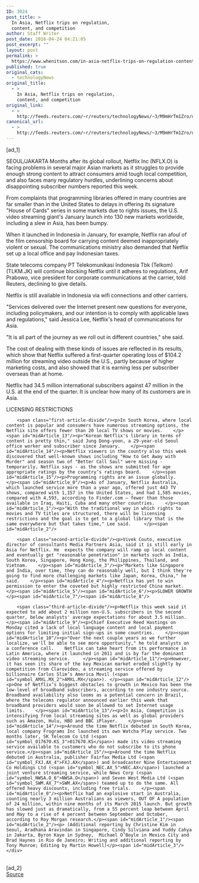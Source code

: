 ```yaml
---
ID: 3024
post_title: >
  In Asia, Netflix trips on regulation,
  content, and competition
author: Staff Writer
post_date: 2016-04-24 04:21:05
post_excerpt: ""
layout: post
permalink: >
  https://www.whenitson.com/in-asia-netflix-trips-on-regulation-content-and-competition/
published: true
original_cats:
  - technologyNews
original_title:
  - >
    In Asia, Netflix trips on regulation,
    content, and competition
original_link:
  - >
    http://feeds.reuters.com/~r/reuters/technologyNews/~3/M9mHrTm1Zro/us-netflix-asia-idUSKCN0XJ0BZ
canonical_url:
  - >
    http://feeds.reuters.com/~r/reuters/technologyNews/~3/M9mHrTm1Zro/us-netflix-asia-idUSKCN0XJ0BZ
---
```

 [ad_1]
<br><div id="articleText">
<span id="midArticle_start"/>

<span id="midArticle_0"/><span class="focusParagraph" readability="8"><p><span class="articleLocation">SEOUL/JAKARTA</span> Months after its global rollout, Netflix Inc (<span id="symbol_NFLX.O_0">NFLX.O</span>) is facing problems in several major Asian markets as it struggles to provide enough strong content to attract consumers amid tough local competition, and also faces many regulatory hurdles, underlining concerns about disappointing subscriber numbers reported this week.</p></span><span id="midArticle_1"/><p>From complaints that programming libraries offered in many countries are far smaller than in the United States to delays in offering its signature "House of Cards" series in some markets due to rights issues, the U.S. video streaming giant's January launch into 130 new markets worldwide, including a slew in Asia, has been bumpy.</p><span id="midArticle_2"/><p>When it launched in Indonesia in January, for example, Netflix ran afoul of the film censorship board for carrying content deemed inappropriately violent or sexual. The communications ministry also demanded that Netflix set up a local office and pay Indonesian taxes.</p><span id="midArticle_3"/><p>State telecoms company PT Telekomunikasi Indonesia Tbk (Telkom) (<span id="symbol_TLKM.JK_1">TLKM.JK</span>) will continue blocking Netflix until it adheres to regulations, Arif Prabowo, vice president for corporate communications at the carrier, told Reuters, declining to give details.</p><span id="midArticle_4"/><p>Netflix is still available in Indonesia via wifi connections and other carriers.    </p><span id="midArticle_5"/><p>"Services delivered over the Internet present new questions for everyone, including policymakers, and our intention is to comply with applicable laws and regulations," said Jessica Lee, Netflix's head of communications for Asia.</p><span id="midArticle_6"/><p>"It is all part of the journey as we roll out in different countries," she said.</p><span id="midArticle_7"/><p>The cost of dealing with these kinds of issues are reflected in its results, which show that Netflix suffered a first-quarter operating loss of $104.2 million for streaming video outside the U.S., partly because of higher marketing costs, and also showed that it is earning less per subscriber overseas than at home.</p><span id="midArticle_8"/><p>Netflix had 34.5 million international subscribers against 47 million in the U.S. at the end of the quarter. It is unclear how many of its customers are in Asia. </p><span id="midArticle_9"/><span id="midArticle_10"/><p>LICENSING RESTRICTIONS</p><span id="midArticle_11"/><span id="midArticle_12"/>
        
        <span class="first-article-divide"/><p>In South Korea, where local content is popular and consumers have numerous streaming options, the Netflix site offers fewer than 20 local TV shows or movies.    </p><span id="midArticle_13"/><p>"Korean Netflix's library in terms of content is pretty thin," said Jung Dong-yoon, a 29-year-old Seoul office worker and subscriber since January.    </p><span id="midArticle_14"/><p>Netflix viewers in the country also this week discovered that well-known shows including "How to Get Away with Murder" and season two of "Better Call Saul" were missing - temporarily, Netflix says - as the shows are submitted for age appropriate ratings by the country’s ratings board.    </p><span id="midArticle_15"/><p>Programming rights are an issue globally.    </p><span id="midArticle_0"/><p>As of January, Netflix Australia, which launched service more than a year ago, offered just 443 TV shows, compared with 1,157 in the United States, and had 1,585 movies, compared with 4,593, according to Finder.com – fewer than those available in Iraq, Haiti, Cuba and many other countries.    </p><span id="midArticle_1"/><p>"With the traditional way in which rights to movies and TV titles are structured, there will be licensing restrictions and the goal is to get to a global library that is the same everywhere but that takes time," Lee said.     </p><span id="midArticle_2"/>
        
        <span class="second-article-divide"/><p>Vivek Couto, executive director of consultants Media Partners Asia, said it is still early in Asia for Netflix. He  expects the company will ramp up local content and eventually get "reasonable penetration" in markets such as India, South Korea, Singapore, Hong Kong, the Philippines, Thailand, and Vietnam.    </p><span id="midArticle_3"/><p>"Markets like Singapore and India, over time, they can do reasonably well, but I think they're going to find more challenging markets like Japan, Korea, China," he said.    </p><span id="midArticle_4"/><p>Netflix has yet to win permission to enter the coveted but highly restricted China market.  </p><span id="midArticle_5"/><span id="midArticle_6"/><p>SLOWER GROWTH </p><span id="midArticle_7"/><span id="midArticle_8"/>
        
        <span class="third-article-divide"/><p>Netflix this week said it expected to add about 2 million non-U.S. subscribers in the second quarter, below analysts' average expectations for about 3.5 million.    </p><span id="midArticle_9"/><p>Chief Executive Reed Hastings on Monday cited a lack of local language content and local payment options for limiting initial sign-ups in some countries.    </p><span id="midArticle_10"/><p>"Over the next couple years as we further localize, we'll be able to see more opportunity," he told analysts on a conference call.    Netflix can take heart from its performance in Latin America, where it launched in 2011 and is by far the dominant video streaming service.     </p><span id="midArticle_11"/><p>However, it has seen its share of the key Mexican market eroded slightly by competition from Clarovideo, a streaming service offered by billionaire Carlos Slim’s America Movil (<span id="symbol_AMXL.MX_2">AMXL.MX</span>). </p><span id="midArticle_12"/><p>One of Netflix’s biggest obstacles to growth in Mexico has been the low-level of broadband subscribers, according to one industry source. Broadband availability also looms as a potential concern in Brazil, where the telecoms regulator announced earlier this week that broadband providers would soon be allowed to set Internet usage limits.    </p><span id="midArticle_13"/><p>In Asia, Competition is intensifying from local streaming sites as well as global providers such as Amazon, Hulu, HBO and BBC iPlayer.    </p><span id="midArticle_14"/><p>Around the time Netflix debuted in South Korea, local company Frograms Inc launched its own Watcha Play service. Two months later, SK Telecom Co Ltd (<span id="symbol_017670.KS_3">017670.KS</span>) made its video streaming service available to customers who do not subscribe to its phone service.</p><span id="midArticle_15"/><p>Around the time Netflix debuted in Australia, publisher Fairfax Media Ltd (<span id="symbol_FXJ.AX_4">FXJ.AX</span>) and broadcaster Nine Entertainment Co Holdings Ltd (<span id="symbol_NEC.AX_5">NEC.AX</span>) launched a joint venture streaming service, while News Corp (<span id="symbol_NWSA.O_6">NWSA.O</span>) and Seven West Media Ltd (<span id="symbol_SWM.AX_7">SWM.AX</span>) teamed up to do the same. All offered heavy discounts, including free trials.    </p><span id="midArticle_0"/><p>Netflix had an explosive start in Australia, counting nearly 3 million Australians as viewers, OUT OF A population of 24 million, within nine months of its March 2015 launch. But growth has slowed just as dramatically, from a 55 percent leap between April and May to a rise of 4 percent between September and October, according to Roy Morgan research.</p><span id="midArticle_1"/><span id="midArticle_2"/><p> (Additional reporting by Christine Kim in Seoul, Aradhana Aravindan in Singapore, Cindy Silviana and Yuddy Cahya in Jakarta, Byron Kaye in Sydney,  Michael O’Boyle in Mexico City and Brad Haynes in Rio de Janeiro; Writing and additional reporting by Tony Munroe; Editing by Martin Howell)</p><span id="midArticle_3"/></div>
<br>[ad_2]
<br><a href="http://feeds.reuters.com/~r/reuters/technologyNews/~3/M9mHrTm1Zro/us-netflix-asia-idUSKCN0XJ0BZ">Source </a>